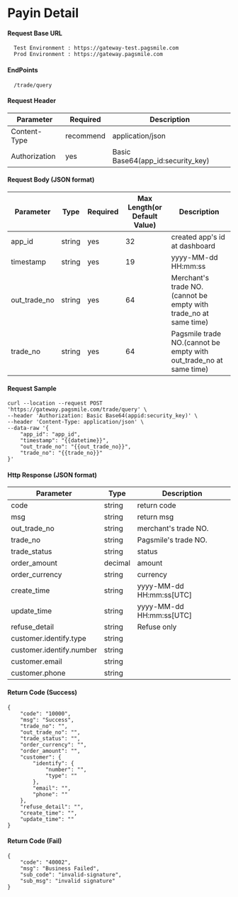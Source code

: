 # Payin Detail



#### Request Base URL <a href="#request-base-url" id="request-base-url"></a>

```
  Test Environment : https://gateway-test.pagsmile.com
  Prod Environment : https://gateway.pagsmile.com
```

#### EndPoints <a href="#endpoints" id="endpoints"></a>

```
  /trade/query
```

#### Request Header <a href="#request-header" id="request-header"></a>

| Parameter     | Required  | Description                         |
| ------------- | --------- | ----------------------------------- |
| Content-Type  | recommend | application/json                    |
| Authorization | yes       | Basic Base64(app\_id:security\_key) |

#### Request Body (JSON format) <a href="#request-body-json-format" id="request-body-json-format"></a>

| Parameter      | Type   | Required | Max Length(or Default Value) | Description                                                          |
| -------------- | ------ | -------- | ---------------------------- | -------------------------------------------------------------------- |
| app\_id        | string | yes      | 32                           | created app's id at dashboard                                        |
| timestamp      | string | yes      | 19                           | yyyy-MM-dd HH:mm:ss                                                  |
| out\_trade\_no | string | yes      | 64                           | Merchant's trade NO.(cannot be empty with trade\_no at same time)    |
| trade\_no      | string | yes      | 64                           | Pagsmile trade NO.(cannot be empty with out\_trade\_no at same time) |

#### Request Sample <a href="#request-sample" id="request-sample"></a>

```
curl --location --request POST 'https://gateway.pagsmile.com/trade/query' \
--header 'Authorization: Basic Base64(appid:security_key)' \
--header 'Content-Type: application/json' \
--data-raw '{
    "app_id": "app_id",
    "timestamp": "{{datetime}}",
    "out_trade_no": "{{out_trade_no}}",
    "trade_no": "{{trade_no}}"
}'
```

#### Http Response (JSON format) <a href="#http-response-json-format" id="http-response-json-format"></a>

| Parameter                | Type    | Description               |
| ------------------------ | ------- | ------------------------- |
| code                     | string  | return code               |
| msg                      | string  | return msg                |
| out\_trade\_no           | string  | merchant's trade NO.      |
| trade\_no                | string  | Pagsmile's trade NO.      |
| trade\_status            | string  | status                    |
| order\_amount            | decimal | amount                    |
| order\_currency          | string  | currency                  |
| create\_time             | string  | yyyy-MM-dd HH:mm:ss\[UTC] |
| update\_time             | string  | yyyy-MM-dd HH:mm:ss\[UTC] |
| refuse\_detail           | string  | Refuse only               |
| customer.identify.type   | string  |                           |
| customer.identify.number | string  |                           |
| customer.email           | string  |                           |
| customer.phone           | string  |                           |

#### Return Code (Success) <a href="#return-code-success" id="return-code-success"></a>

```
{
    "code": "10000",
    "msg": "Success",
    "trade_no": "",
    "out_trade_no": "",
    "trade_status": "",
    "order_currency": "",
    "order_amount": "",
    "customer": {
        "identify": {
            "number": "",
            "type": ""
        },
        "email": "",
        "phone": ""
    },
    "refuse_detail": "",
    "create_time": "",
    "update_time": ""
}
```

#### Return Code (Fail) <a href="#return-code-fail" id="return-code-fail"></a>

```
{
    "code": "40002",
    "msg": "Business Failed",
    "sub_code": "invalid-signature",
    "sub_msg": "invalid signature"
}
```
